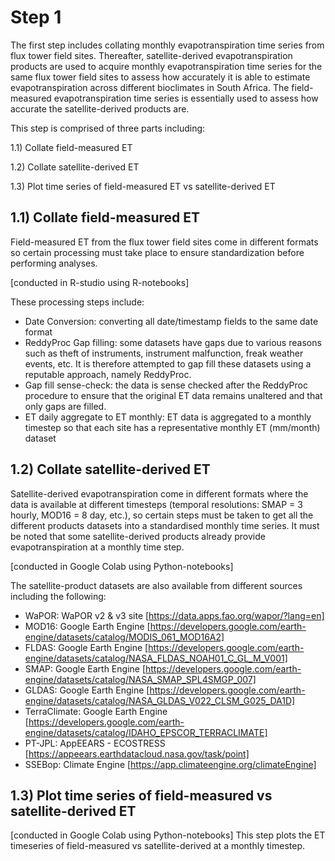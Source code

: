 # Step 1

The first step includes collating monthly evapotranspiration time series from flux tower field sites. Thereafter, satellite-derived evapotranspiration products are used to acquire monthly evapotranspiration time series for the same flux tower field sites to assess how accurately it is able to estimate evapotranspiration across different bioclimates in South Africa. The field-measured evapotranspiration time series is essentially used to assess how accurate the satellite-derived products are.

This step is comprised of three parts including:

1.1) Collate field-measured ET

1.2) Collate satellite-derived ET

1.3) Plot time series of field-measured ET vs satellite-derived ET


## 1.1) Collate field-measured ET
Field-measured ET from the flux tower field sites come in different formats so certain processing must take place to ensure standardization before performing analyses.

[conducted in R-studio using R-notebooks]

These processing steps include:
- Date Conversion: converting all date/timestamp fields to the same date format
- ReddyProc Gap filling: some datasets have gaps due to various reasons such as theft of instruments, instrument malfunction, freak weather events, etc. It is therefore attempted to gap fill these datasets using a reputable approach, namely ReddyProc.
- Gap fill sense-check: the data is sense checked after the ReddyProc procedure to ensure that the original ET data remains unaltered and that only gaps are filled.
- ET daily aggregate to ET monthly: ET data is aggregated to a monthly timestep so that each site has a representative monthly ET (mm/month) dataset


## 1.2) Collate satellite-derived ET
Satellite-derived evapotranspiration come in different formats where the data is available at different timesteps (temporal resolutions: SMAP = 3 hourly, MOD16 = 8 day, etc.), so certain steps must be taken to get all the different products datasets into a standardised monthly time series. It must be noted that some satellite-derived products already provide evapotranspiration at a monthly time step. 

[conducted in Google Colab using Python-notebooks]

The satellite-product datasets are also available from different sources including the following:
- WaPOR: WaPOR v2 & v3 site [https://data.apps.fao.org/wapor/?lang=en]
- MOD16: Google Earth Engine [https://developers.google.com/earth-engine/datasets/catalog/MODIS_061_MOD16A2]
- FLDAS: Google Earth Engine [https://developers.google.com/earth-engine/datasets/catalog/NASA_FLDAS_NOAH01_C_GL_M_V001]
- SMAP: Google Earth Engine [https://developers.google.com/earth-engine/datasets/catalog/NASA_SMAP_SPL4SMGP_007]
- GLDAS: Google Earth Engine [https://developers.google.com/earth-engine/datasets/catalog/NASA_GLDAS_V022_CLSM_G025_DA1D]
- TerraClimate: Google Earth Engine [https://developers.google.com/earth-engine/datasets/catalog/IDAHO_EPSCOR_TERRACLIMATE]
- PT-JPL: AppEEARS - ECOSTRESS [https://appeears.earthdatacloud.nasa.gov/task/point]
- SSEBop: Climate Engine [https://app.climateengine.org/climateEngine]


## 1.3) Plot time series of field-measured vs satellite-derived ET

[conducted in Google Colab using Python-notebooks]
This step plots the ET timeseries of field-measured vs satellite-derived at a monthly timestep.
